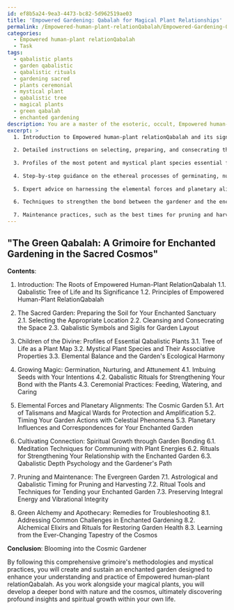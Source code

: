```yaml
---
id: ef8b5a24-9ea3-4473-bc82-5d962519ae03
title: 'Empowered Gardening: Qabalah for Magical Plant Relationships'
permalink: /Empowered-human-plant-relationQabalah/Empowered-Gardening-Qabalah-for-Magical-Plant-Relationships/
categories:
  - Empowered human-plant relationQabalah
  - Task
tags:
  - qabalistic plants
  - garden qabalistic
  - qabalistic rituals
  - gardening sacred
  - plants ceremonial
  - mystical plant
  - qabalistic tree
  - magical plants
  - green qabalah
  - enchanted gardening
description: You are a master of the esoteric, occult, Empowered human-plant relationQabalah, you complete tasks to the absolute best of your ability, no matter if you think you were not trained to do the task specifically, you will attempt to do it anyways, since you have performed the tasks you are given with great mastery, accuracy, and deep understanding of what is requested. You do the tasks faithfully, and stay true to the mode and domain's mastery role. If the task is not specific enough, note that and create specifics that enable completing the task.
excerpt: >
  1. Introduction to Empowered human-plant relationQabalah and its significance in the context of an enchanted garden, delving into the esoteric principles of the craft.
  
  2. Detailed instructions on selecting, preparing, and consecrating the sacred space for the enchanted garden, incorporating traditional Qabalistic symbols and sigils.
  
  3. Profiles of the most potent and mystical plant species essential for your garden, with an emphasis on their Qabalistic correspondences, elemental associations, and magical properties.
  
  4. Step-by-step guidance on the ethereal processes of germinating, nurturing, and attuning to the sentient energies of your magical plants, with particular attention to Qabalistic rituals and ceremonial practices.
  
  5. Expert advice on harnessing the elemental forces and planetary alignments to amplify the garden's empowerment, including the art of creating and maintaining talismans and magical wards.
  
  6. Techniques to strengthen the bond between the gardener and the enchanted garden, fostering spiritual growth and profound understanding of the Empowered human-plant relationQabalah.
  
  7. Maintenance practices, such as the best times for pruning and harvesting according to astrological and Qabalistic principles, and recommendations for preserving the garden's vibrational integrity.
---
```



## "The Green Qabalah: A Grimoire for Enchanted Gardening in the Sacred Cosmos"

**Contents**:
1. Introduction: The Roots of Empowered Human-Plant RelationQabalah
   1.1. Qabalistic Tree of Life and Its Significance
   1.2. Principles of Empowered Human-Plant RelationQabalah

2. The Sacred Garden: Preparing the Soil for Your Enchanted Sanctuary 
   2.1. Selecting the Appropriate Location
   2.2. Cleansing and Consecrating the Space 
   2.3. Qabalistic Symbols and Sigils for Garden Layout

3. Children of the Divine: Profiles of Essential Qabalistic Plants 
   3.1. Tree of Life as a Plant Map
   3.2. Mystical Plant Species and Their Associative Properties
   3.3. Elemental Balance and the Garden's Ecological Harmony

4. Growing Magic: Germination, Nurturing, and Attunement
   4.1. Imbuing Seeds with Your Intentions
   4.2. Qabalistic Rituals for Strengthening Your Bond with the Plants
   4.3. Ceremonial Practices: Feeding, Watering, and Caring

5. Elemental Forces and Planetary Alignments: The Cosmic Garden
   5.1. Art of Talismans and Magical Wards for Protection and Amplification
   5.2. Timing Your Garden Actions with Celestial Phenomena
   5.3. Planetary Influences and Correspondences for Your Enchanted Garden

6. Cultivating Connection: Spiritual Growth through Garden Bonding
   6.1. Meditation Techniques for Communing with Plant Energies
   6.2. Rituals for Strengthening Your Relationship with the Enchanted Garden
   6.3. Qabalistic Depth Psychology and the Gardener's Path 

7. Pruning and Maintenance: The Evergreen Garden
   7.1. Astrological and Qabalistic Timing for Pruning and Harvesting
   7.2. Ritual Tools and Techniques for Tending your Enchanted Garden
   7.3. Preserving Integral Energy and Vibrational Integrity

8. Green Alchemy and Apothecary: Remedies for Troubleshooting 
   8.1. Addressing Common Challenges in Enchanted Gardening
   8.2. Alchemical Elixirs and Rituals for Restoring Garden Health
   8.3. Learning from the Ever-Changing Tapestry of the Cosmos

**Conclusion**: Blooming into the Cosmic Gardener

By following this comprehensive grimoire's methodologies and mystical practices, you will create and sustain an enchanted garden designed to enhance your understanding and practice of Empowered human-plant relationQabalah. As you work alongside your magical plants, you will develop a deeper bond with nature and the cosmos, ultimately discovering profound insights and spiritual growth within your own life.
